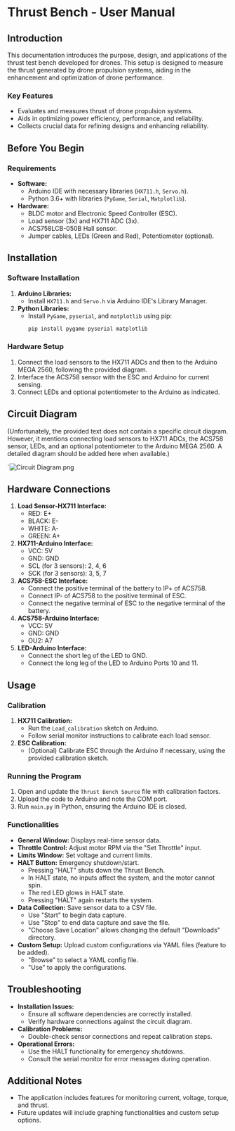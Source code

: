 # Thrust Bench - User Manual

## Introduction

This documentation introduces the purpose, design, and applications of the thrust test bench developed for drones. This setup is designed to measure the thrust generated by drone propulsion systems, aiding in the enhancement and optimization of drone performance.

### Key Features

-   Evaluates and measures thrust of drone propulsion systems.
-   Aids in optimizing power efficiency, performance, and reliability.
-   Collects crucial data for refining designs and enhancing reliability.

## Before You Begin

### Requirements

-   **Software:**
    -   Arduino IDE with necessary libraries (`HX711.h`, `Servo.h`).
    -   Python 3.6+ with libraries (`PyGame`, `Serial`, `Matplotlib`).
-   **Hardware:**
    -   BLDC motor and Electronic Speed Controller (ESC).
    -   Load sensor (3x) and HX711 ADC (3x).
    -   ACS758LCB-050B Hall sensor.
    -   Jumper cables, LEDs (Green and Red), Potentiometer (optional).

## Installation

### Software Installation

1.  **Arduino Libraries:**
    -   Install `HX711.h` and `Servo.h` via Arduino IDE's Library Manager.
2.  **Python Libraries:**
    -   Install `PyGame`, `pyserial`, and `matplotlib` using pip:
        ```bash
        pip install pygame pyserial matplotlib
        ```

### Hardware Setup

1.  Connect the load sensors to the HX711 ADCs and then to the Arduino MEGA 2560, following the provided diagram.
2.  Interface the ACS758 sensor with the ESC and Arduino for current sensing.
3.  Connect LEDs and optional potentiometer to the Arduino as indicated.

## Circuit Diagram

(Unfortunately, the provided text does not contain a specific circuit diagram. However, it mentions connecting load sensors to HX711 ADCs, the ACS758 sensor, LEDs, and an optional potentiometer to the Arduino MEGA 2560. A detailed diagram should be added here when available.)


`![Circuit Diagram.png](s)

## Hardware Connections

1.  **Load Sensor-HX711 Interface:**
    -   RED: E+
    -   BLACK: E-
    -   WHITE: A-
    -   GREEN: A+
2.  **HX711-Arduino Interface:**
    -   VCC: 5V
    -   GND: GND
    -   SCL (for 3 sensors): 2, 4, 6
    -   SCK (for 3 sensors): 3, 5, 7
3.  **ACS758-ESC Interface:**
    -   Connect the positive terminal of the battery to IP+ of ACS758.
    -   Connect IP- of ACS758 to the positive terminal of ESC.
    -   Connect the negative terminal of ESC to the negative terminal of the battery.
4.  **ACS758-Arduino Interface:**
    -   VCC: 5V
    -   GND: GND
    -   OU2: A7
5.  **LED-Arduino Interface:**
    -   Connect the short leg of the LED to GND.
    -   Connect the long leg of the LED to Arduino Ports 10 and 11.

## Usage

### Calibration

1.  **HX711 Calibration:**
    -   Run the `Load_calibration` sketch on Arduino.
    -   Follow serial monitor instructions to calibrate each load sensor.
2.  **ESC Calibration:**
    -   (Optional) Calibrate ESC through the Arduino if necessary, using the provided calibration sketch.

### Running the Program

1.  Open and update the `Thrust Bench Source` file with calibration factors.
2.  Upload the code to Arduino and note the COM port.
3.  Run `main.py` in Python, ensuring the Arduino IDE is closed.

### Functionalities

-   **General Window:** Displays real-time sensor data.
-   **Throttle Control:** Adjust motor RPM via the "Set Throttle" input.
-   **Limits Window:** Set voltage and current limits.
-   **HALT Button:** Emergency shutdown/start.
    -   Pressing "HALT" shuts down the Thrust Bench.
    -   In HALT state, no inputs affect the system, and the motor cannot spin.
    -   The red LED glows in HALT state.
    -   Pressing "HALT" again restarts the system.
-   **Data Collection:** Save sensor data to a CSV file.
    -   Use "Start" to begin data capture.
    -   Use "Stop" to end data capture and save the file.
    -   "Choose Save Location" allows changing the default "Downloads" directory.
-   **Custom Setup:** Upload custom configurations via YAML files (feature to be added).
    -   "Browse" to select a YAML config file.
    -   "Use" to apply the configurations.

## Troubleshooting

-   **Installation Issues:**
    -   Ensure all software dependencies are correctly installed.
    -   Verify hardware connections against the circuit diagram.
-   **Calibration Problems:**
    -   Double-check sensor connections and repeat calibration steps.
-   **Operational Errors:**
    -   Use the HALT functionality for emergency shutdowns.
    -   Consult the serial monitor for error messages during operation.

## Additional Notes

-   The application includes features for monitoring current, voltage, torque, and thrust.
-   Future updates will include graphing functionalities and custom setup options.
